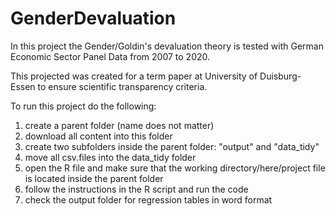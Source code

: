 # GenderDevaluation

In this project the Gender/Goldin's devaluation theory is tested with German Economic Sector Panel Data from 2007 to 2020.

This projected was created for a term paper at University of Duisburg-Essen to ensure scientific transparency criteria.


To run this project do the following:

1. create a parent folder (name does not matter)
2. download all content into this folder
3. create two subfolders inside the parent folder: "output" and "data_tidy"
4. move all csv.files into the data_tidy folder
5. open the R file and make sure that the working directory/here/project file is located inside the parent folder
6. follow the instructions in the R script and run the code
7. check the output folder for regression tables in word format

